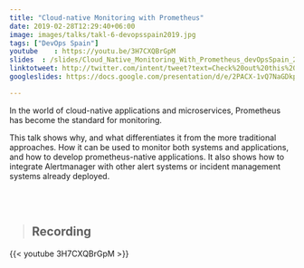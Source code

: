 ```yaml
---
title: "Cloud-native Monitoring with Prometheus"
date: 2019-02-28T12:29:40+06:00
image: images/talks/takl-6-devopsspain2019.jpg
tags: ["DevOps Spain"]
youtube    : https://youtu.be/3H7CXQBrGpM
slides  : /slides/Cloud_Native_Monitoring_With_Prometheus_devOpsSpain_2019.pdf
linktotweet: http://twitter.com/intent/tweet?text=Check%20out%20this%20talk:%20“Cloud-native%20monitoring%20with%20Prometheus”%20by%20%40beatrizmrg%20%23PrometheusIO%20%23DevopsSpain&url=https://youtu.be/3H7CXQBrGpM
googleslides: https://docs.google.com/presentation/d/e/2PACX-1vQ7NaGDkpGalizrnRYgqHD-De3VfRSl2xKNnKH1NkFmzc9gpsSHUw_WwCg4Bhh3Sw/embed?start=false&loop=false&delayms=3000

---
```

In the world of cloud-native applications and microservices, Prometheus has become the standard for monitoring.

This talk shows why, and what differentiates it from the more traditional approaches. How it can be used to monitor both systems and applications, and how to develop prometheus-native applications. It also shows how to integrate Alertmanager with other alert systems or incident management systems already deployed.

<br/>
<br/>

> ## Recording
{{< youtube 3H7CXQBrGpM >}}

<br/>

